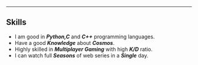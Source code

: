 <hr>

Skills
-------

- I am good in __*Python,C*__ and __*C++*__ programming languages.<br>
- Have a good __*Knowledge*__ about __*Cosmos*__.
- Highly skilled in __*Multiplayer Gaming*__ with high __*K/D*__ ratio.
- I can watch full __*Seasons*__ of web series in a __*Single*__ day.


